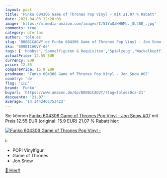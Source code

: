 ```yaml
---
layout: post
title: 'Funko 604306 Game of Thrones Pop Vinyl - mit 21.07 % Rabatt'
date: 2021-04-03 12:20:08
image: 'https://m.media-amazon.com/images/I/51YuQaHH6ML._SL400_.jpg'
comments: true
category: ofertas
author: 'tole.es'
slug: 'B00B1CAGVY-de Funko 604306 Game of Thrones Pop Vinyl - Jon Snow #07'
sku: 'B00B1CAGVY-de'
tags: [ 'Hobbys','Sammelfiguren & Requisiten','Spielzeug','Wackelkopffiguren','funko', ]
actualPrice: 12.55 EUR
currency: EUR
price: 12.55
comparePrice: 15.9 EUR
prodname: 'Funko 604306 Game of Thrones Pop Vinyl - Jon Snow #07'
country: 'de'
flag: '🇩🇪'
brand: 'Funko'
buyurl: 'https://www.amazon.de/dp/B00B1CAGVY/?tag=tolees0ca-21'
descuento: '21.07'
average: '14.3442465753423'
---
```


Sie können [Funko 604306 Game of Thrones Pop Vinyl - Jon Snow #07](https://www.amazon.de/dp/B00B1CAGVY/?tag=tolees0ca-21) mit Preis 12.55 EUR (original: 15.9 EUR) 21.07 % Rabatt hier:

[![Funko 604306 Game of Thrones Pop Vinyl -](https://m.media-amazon.com/images/I/51YuQaHH6ML._SL400_.jpg)](https://www.amazon.de/dp/B00B1CAGVY/?tag=tolees0ca-21)

ℹ️:

- POP! Vinylfigur
- Game of Thrones
- Jon Snow

[🛒 Hier!!](https://www.amazon.de/dp/B00B1CAGVY/?tag=tolees0ca-21)
